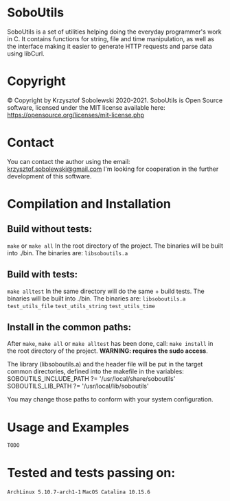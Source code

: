 # SoboUtils
SoboUtils is a set of utilities helping doing the everyday programmer's work in C.
It contains functions for string, file and time manipulation, as well as the interface
making it easier to generate HTTP requests and parse data using libCurl.

# Copyright
© Copyright by Krzysztof Sobolewski 2020-2021.
SoboUtils is Open Source software, licensed under the MIT license available here:
https://opensource.org/licenses/mit-license.php

# Contact
You can contact the author using the email:
<krzysztof.sobolewski@gmail.com>
I'm looking for cooperation in the further development of this software.

# Compilation and Installation
## Build without tests:
```make``` or ```make all```
In the root directory of the project. 
The binaries will be built into ./bin. 
The binaries are:
```libsoboutils.a```

## Build with tests:
```make alltest```
In the same directory will do the same + build tests. 
The binaries will be built into ./bin.
The binaries are:
```libsoboutils.a```
```test_utils_file```
```test_utils_string```
```test_utils_time```

## Install in the common paths:
After ```make```, ```make all```  or ```make alltest``` has been done, call:
```make install```
in the root directory of the project.
**WARNING: requires the sudo access**.

The library (libsoboutils.a) and the header file will be put in the target 
common directories, defined into the makefile in the variables:
SOBOUTILS_INCLUDE_PATH ?= '/usr/local/share/soboutils'
SOBOUTILS_LIB_PATH     ?= '/usr/local/lib/soboutils'

You may change those paths to conform with your system configuration. 

# Usage and Examples
```TODO```

# Tested and tests passing on:
```ArchLinux 5.10.7-arch1-1```
```MacOS Catalina 10.15.6```
